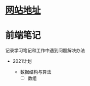 # [网站地址](https://frontend-blog-drab.vercel.app/#/)


# 前端笔记

记录学习笔记和工作中遇到问题解决办法

- 2021计划
    
    - 数据结构与算法
        - [ ] 数组
        <!-- - [ ] 链表
        - [ ] 二叉树
        - [ ] URLcache
        - [ ] 动态规划 -->
        